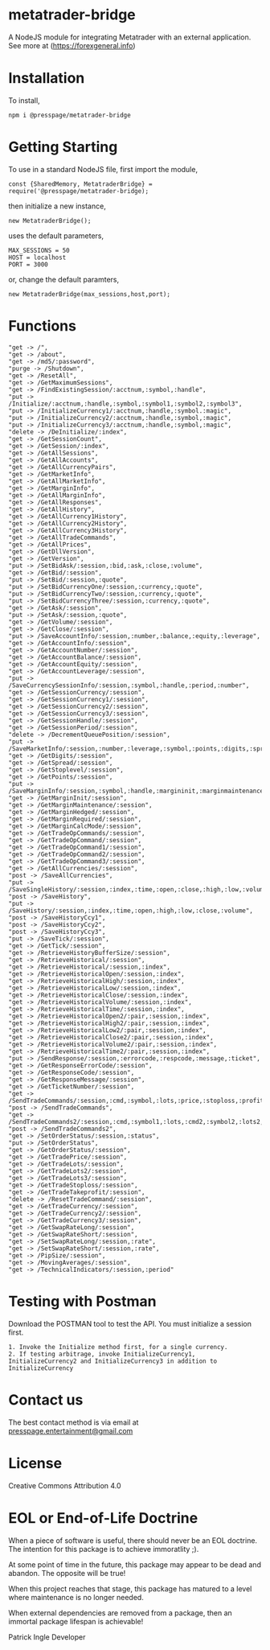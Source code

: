 # metatrader-bridge
A NodeJS module for integrating Metatrader with an external application. See more at (https://forexgeneral.info)

# Installation
To install,

    npm i @presspage/metatrader-bridge

# Getting Starting
To use in a standard NodeJS file, first import the module,

    const {SharedMemory, MetatraderBridge} = require('@presspage/metatrader-bridge);

then initialize a new instance,

    new MetatraderBridge();

uses the default parameters,

    MAX_SESSIONS = 50
    HOST = localhost
    PORT = 3000

or, change the default paramters,

    new MetatraderBridge(max_sessions,host,port);

# Functions

    "get -> /",
    "get -> /about",
    "get -> /md5/:password",
    "purge -> /Shutdown",
    "get -> /ResetAll",
    "get -> /GetMaximumSessions",
    "get -> /FindExistingSession/:acctnum,:symbol,:handle",
    "put -> /Initialize/:acctnum,:handle,:symbol,:symbol1,:symbol2,:symbol3",
    "put -> /InitializeCurrency1/:acctnum,:handle,:symbol.:magic",
    "put -> /InitializeCurrency2/:acctnum,:handle,:symbol,:magic",
    "put -> /InitializeCurrency3/:acctnum,:handle,:symbol,:magic",
    "delete -> /DeInitialize/:index",
    "get -> /GetSessionCount",
    "get -> /GetSession/:index",
    "get -> /GetAllSessions",
    "get -> /GetAllAccounts",
    "get -> /GetAllCurrencyPairs",
    "get -> /GetMarketInfo",
    "get -> /GetAllMarketInfo",
    "get -> /GetMarginInfo",
    "get -> /GetAllMarginInfo",
    "get -> /GetAllResponses",
    "get -> /GetAllHistory",
    "get -> /GetAllCurrency1History",
    "get -> /GetAllCurrency2History",
    "get -> /GetAllCurrency3History",
    "get -> /GetAllTradeCommands",
    "get -> /GetAllPrices",
    "get -> /GetDllVersion",
    "get -> /GetVersion",
    "put -> /SetBidAsk/:session,:bid,:ask,:close,:volume",
    "get -> /GetBid/:session",
    "put -> /SetBid/:session,:quote",
    "put -> /SetBidCurrencyOne/:session,:currency,:quote",
    "put -> /SetBidCurrencyTwo/:session,:currency,:quote",
    "put -> /SetBidCurrencyThree/:session,:currency,:quote",
    "get -> /GetAsk/:session",
    "put -> /SetAsk/:session,:quote",
    "get -> /GetVolume/:session",
    "get -> /GetClose/:session",
    "put -> /SaveAccountInfo/:session,:number,:balance,:equity,:leverage",
    "get -> /GetAccountInfo/:session",
    "get -> /GetAccountNumber/:session",
    "get -> /GetAccountBalance/:session",
    "get -> /GetAccountEquity/:session",
    "get -> /GetAccountLeverage/:session",
    "put -> /SaveCurrencySessionInfo/:session,:symbol,:handle,:period,:number",
    "get -> /GetSessionCurrency/:session",
    "get -> /GetSessionCurrency1/:session",
    "get -> /GetSessionCurrency2/:session",
    "get -> /GetSessionCurrency3/:session",
    "get -> /GetSessionHandle/:session",
    "get -> /GetSessionPeriod/:session",
    "delete -> /DecrementQueuePosition/:session",
    "put -> /SaveMarketInfo/:session,:number,:leverage,:symbol,:points,:digits,:spread,:stoplevel",
    "get -> /GetDigits/:session",
    "get -> /GetSpread/:session",
    "get -> /GetStoplevel/:session",
    "get -> /GetPoints/:session",
    "put -> /SaveMarginInfo/:session,:symbol,:handle,:margininit,:marginmaintenance,:marginhedged,:marginrequired,:margincalcmode",
    "get -> /GetMarginInit/:session",
    "get -> /GetMarginMaintenance/:session",
    "get -> /GetMarginHedged/:session",
    "get -> /GetMarginRequired/:session",
    "get -> /GetMarginCalcMode/:session",
    "get -> /GetTradeOpCommands/:session",
    "get -> /GetTradeOpCommand/:session",
    "get -> /GetTradeOpCommand1/:session",
    "get -> /GetTradeOpCommand2/:session",
    "get -> /GetTradeOpCommand3/:session",
    "get -> /GetAllCurrencies/:session",
    "post -> /SaveAllCurrencies",
    "put -> /SaveSingleHistory/:session,:index,:time,:open,:close,:high,:low,:volume",
    "post -> /SaveHistory",
    "put -> /SaveHistory/:session,:index,:time,:open,:high,:low,:close,:volume",
    "post -> /SaveHistoryCcy1",
    "post -> /SaveHistoryCcy2",
    "post -> /SaveHistoryCcy3",
    "put -> /SaveTick/:session",
    "get -> /GetTick/:session",
    "get -> /RetrieveHistoryBufferSize/:session",
    "get -> /RetrieveHistorical/:session",
    "get -> /RetrieveHistorical/:session,:index",
    "get -> /RetrieveHistoricalOpen/:session,:index",
    "get -> /RetrieveHistoricalHigh/:session,:index",
    "get -> /RetrieveHistoricalLow/:session,:index",
    "get -> /RetrieveHistoricalClose/:session,:index",
    "get -> /RetrieveHistoricalVolume/:session,:index",
    "get -> /RetrieveHistoricalTime/:session,:index",
    "get -> /RetrieveHistoricalOpen2/:pair,:session,:index",
    "get -> /RetrieveHistoricalHigh2/:pair,:session,:index",
    "get -> /RetrieveHistoricalLow2/:pair,:session,:index",
    "get -> /RetrieveHistoricalClose2/:pair,:session,:index",
    "get -> /RetrieveHistoricalVolume2/:pair,:session,:index",
    "get -> /RetrieveHistoricalTime2/:pair,:session,:index",
    "put -> /SendResponse/:session,:errorcode,:respcode,:message,:ticket",
    "get -> /GetResponseErrorCode/:session",
    "get -> /GetResponseCode/:session",
    "get -> /GetResponseMessage/:session",
    "get -> /GetTicketNumber/:session",
    "get -> /SendTradeCommands/:session,:cmd,:symbol,:lots,:price,:stoploss,:profit",
    "post -> /SendTradeCommands",
    "get -> /SendTradeCommands2/:session,:cmd,:symbol1,:lots,:cmd2,:symbol2,:lots2,:cmd3,:symbol3,:lots3",
    "post -> /SendTradeCommands2",
    "get -> /SetOrderStatus/:session,:status",
    "put -> /SetOrderStatus",
    "get -> /GetOrderStatus/:session",
    "get -> /GetTradePrice/:session",
    "get -> /GetTradeLots/:session",
    "get -> /GetTradeLots2/:session",
    "get -> /GetTradeLots3/:session",
    "get -> /GetTradeStoploss/:session",
    "get -> /GetTradeTakeprofit/:session",
    "delete -> /ResetTradeCommand/:session",
    "get -> /GetTradeCurrency/:session",
    "get -> /GetTradeCurrency2/:session",
    "get -> /GetTradeCurrency3/:session",
    "get -> /GetSwapRateLong/:session",
    "get -> /GetSwapRateShort/:session",
    "get -> /SetSwapRateLong/:session,:rate",
    "get -> /SetSwapRateShort/:session,:rate",
    "get -> /PipSize/:session",
    "get -> /MovingAverages/:session",
    "get -> /TechnicalIndicators/:session,:period"

# Testing with Postman
Download the POSTMAN tool to test the API. You must initialize a session first.

    1. Invoke the Initialize method first, for a single currency.
    2. If testing arbitrage, invoke InitializeCurrency1, InitializeCurrency2 and InitializeCurrency3 in addition to InitializeCurrency

# Contact us
The best contact method is via email at presspage.entertainment@gmail.com

# License
Creative Commons Attribution 4.0

# EOL or End-of-Life Doctrine
When a piece of software is useful, there should never be an EOL doctrine. The intention for this package is to achieve immoratlity ;).

At some point of time in the future, this package may appear to be dead and abandon. The opposite will be true!

When this project reaches that stage, this package has matured to a level where maintenance is no longer needed.

When external dependencies are removed from a package, then an immortal package lifespan is achievable!

Patrick Ingle
Developer

